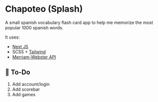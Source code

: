# Chapoteo (Splash)

A small spanish vocabulary flash card app to help me memorize the most popular 1000 spanish words.

It uses:
- [Next JS](https://nextjs.org/)
- SCSS + [Tailwind](https://tailwindcss.com/)
- [Merriam-Webster API](https://dictionaryapi.com/)

## 🚀 To-Do
1. Add account/login
2. Add scorebar
3. Add games